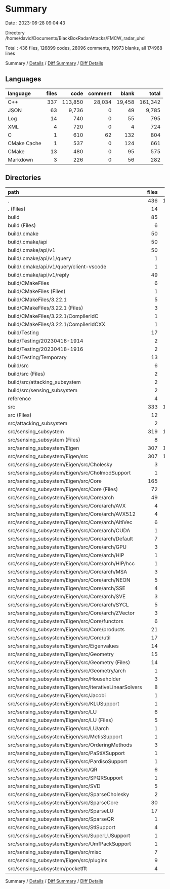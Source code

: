 # Summary

Date : 2023-06-28 09:04:43

Directory /home/david/Documents/BlackBoxRadarAttacks/FMCW_radar_uhd

Total : 436 files,  126899 codes, 28096 comments, 19973 blanks, all 174968 lines

Summary / [Details](details.md) / [Diff Summary](diff.md) / [Diff Details](diff-details.md)

## Languages
| language | files | code | comment | blank | total |
| :--- | ---: | ---: | ---: | ---: | ---: |
| C++ | 337 | 113,850 | 28,034 | 19,458 | 161,342 |
| JSON | 63 | 9,736 | 0 | 49 | 9,785 |
| Log | 14 | 740 | 0 | 55 | 795 |
| XML | 4 | 720 | 0 | 4 | 724 |
| C | 1 | 610 | 62 | 132 | 804 |
| CMake Cache | 1 | 537 | 0 | 124 | 661 |
| CMake | 13 | 480 | 0 | 95 | 575 |
| Markdown | 3 | 226 | 0 | 56 | 282 |

## Directories
| path | files | code | comment | blank | total |
| :--- | ---: | ---: | ---: | ---: | ---: |
| . | 436 | 126,899 | 28,096 | 19,973 | 174,968 |
| . (Files) | 14 | 819 | 44 | 27 | 890 |
| build | 85 | 12,672 | 126 | 589 | 13,387 |
| build (Files) | 6 | 814 | 0 | 146 | 960 |
| build/.cmake | 50 | 8,925 | 0 | 49 | 8,974 |
| build/.cmake/api | 50 | 8,925 | 0 | 49 | 8,974 |
| build/.cmake/api/v1 | 50 | 8,925 | 0 | 49 | 8,974 |
| build/.cmake/api/v1/query | 1 | 1 | 0 | 0 | 1 |
| build/.cmake/api/v1/query/client-vscode | 1 | 1 | 0 | 0 | 1 |
| build/.cmake/api/v1/reply | 49 | 8,924 | 0 | 49 | 8,973 |
| build/CMakeFiles | 6 | 1,761 | 126 | 348 | 2,235 |
| build/CMakeFiles (Files) | 1 | 424 | 0 | 42 | 466 |
| build/CMakeFiles/3.22.1 | 5 | 1,337 | 126 | 306 | 1,769 |
| build/CMakeFiles/3.22.1 (Files) | 3 | 129 | 0 | 44 | 173 |
| build/CMakeFiles/3.22.1/CompilerIdC | 1 | 610 | 62 | 132 | 804 |
| build/CMakeFiles/3.22.1/CompilerIdCXX | 1 | 598 | 64 | 130 | 792 |
| build/Testing | 17 | 1,036 | 0 | 17 | 1,053 |
| build/Testing/20230418-1914 | 2 | 451 | 0 | 2 | 453 |
| build/Testing/20230418-1916 | 2 | 269 | 0 | 2 | 271 |
| build/Testing/Temporary | 13 | 316 | 0 | 13 | 329 |
| build/src | 6 | 136 | 0 | 29 | 165 |
| build/src (Files) | 2 | 50 | 0 | 11 | 61 |
| build/src/attacking_subsystem | 2 | 43 | 0 | 9 | 52 |
| build/src/sensing_subsystem | 2 | 43 | 0 | 9 | 52 |
| reference | 4 | 1,016 | 151 | 144 | 1,311 |
| src | 333 | 112,392 | 27,775 | 19,213 | 159,380 |
| src (Files) | 12 | 2,360 | 1,149 | 545 | 4,054 |
| src/attacking_subsystem | 2 | 941 | 400 | 252 | 1,593 |
| src/sensing_subsystem | 319 | 109,091 | 26,226 | 18,416 | 153,733 |
| src/sensing_subsystem (Files) | 8 | 1,395 | 661 | 416 | 2,472 |
| src/sensing_subsystem/Eigen | 307 | 104,218 | 25,456 | 17,642 | 147,316 |
| src/sensing_subsystem/Eigen/src | 307 | 104,218 | 25,456 | 17,642 | 147,316 |
| src/sensing_subsystem/Eigen/src/Cholesky | 3 | 813 | 362 | 173 | 1,348 |
| src/sensing_subsystem/Eigen/src/CholmodSupport | 1 | 410 | 177 | 96 | 683 |
| src/sensing_subsystem/Eigen/src/Core | 165 | 57,596 | 12,146 | 10,546 | 80,288 |
| src/sensing_subsystem/Eigen/src/Core (Files) | 72 | 18,184 | 6,174 | 3,794 | 28,152 |
| src/sensing_subsystem/Eigen/src/Core/arch | 49 | 27,010 | 2,735 | 4,469 | 34,214 |
| src/sensing_subsystem/Eigen/src/Core/arch/AVX | 4 | 1,811 | 154 | 328 | 2,293 |
| src/sensing_subsystem/Eigen/src/Core/arch/AVX512 | 4 | 2,605 | 157 | 418 | 3,180 |
| src/sensing_subsystem/Eigen/src/Core/arch/AltiVec | 6 | 5,831 | 221 | 959 | 7,011 |
| src/sensing_subsystem/Eigen/src/Core/arch/CUDA | 1 | 202 | 33 | 24 | 259 |
| src/sensing_subsystem/Eigen/src/Core/arch/Default | 7 | 2,301 | 975 | 418 | 3,694 |
| src/sensing_subsystem/Eigen/src/Core/arch/GPU | 3 | 1,587 | 49 | 235 | 1,871 |
| src/sensing_subsystem/Eigen/src/Core/arch/HIP | 1 | 12 | 6 | 6 | 24 |
| src/sensing_subsystem/Eigen/src/Core/arch/HIP/hcc | 1 | 12 | 6 | 6 | 24 |
| src/sensing_subsystem/Eigen/src/Core/arch/MSA | 3 | 1,671 | 162 | 438 | 2,271 |
| src/sensing_subsystem/Eigen/src/Core/arch/NEON | 5 | 5,907 | 283 | 663 | 6,853 |
| src/sensing_subsystem/Eigen/src/Core/arch/SSE | 4 | 1,703 | 203 | 295 | 2,201 |
| src/sensing_subsystem/Eigen/src/Core/arch/SVE | 3 | 661 | 52 | 135 | 848 |
| src/sensing_subsystem/Eigen/src/Core/arch/SYCL | 5 | 1,373 | 338 | 276 | 1,987 |
| src/sensing_subsystem/Eigen/src/Core/arch/ZVector | 3 | 1,346 | 102 | 274 | 1,722 |
| src/sensing_subsystem/Eigen/src/Core/functors | 6 | 1,526 | 464 | 245 | 2,235 |
| src/sensing_subsystem/Eigen/src/Core/products | 21 | 6,021 | 1,063 | 1,011 | 8,095 |
| src/sensing_subsystem/Eigen/src/Core/util | 17 | 4,855 | 1,710 | 1,027 | 7,592 |
| src/sensing_subsystem/Eigen/src/Eigenvalues | 14 | 2,830 | 2,176 | 549 | 5,555 |
| src/sensing_subsystem/Eigen/src/Geometry | 15 | 3,244 | 1,687 | 743 | 5,674 |
| src/sensing_subsystem/Eigen/src/Geometry (Files) | 14 | 3,120 | 1,667 | 718 | 5,505 |
| src/sensing_subsystem/Eigen/src/Geometry/arch | 1 | 124 | 20 | 25 | 169 |
| src/sensing_subsystem/Eigen/src/Householder | 3 | 471 | 280 | 83 | 834 |
| src/sensing_subsystem/Eigen/src/IterativeLinearSolvers | 8 | 1,387 | 576 | 318 | 2,281 |
| src/sensing_subsystem/Eigen/src/Jacobi | 1 | 344 | 89 | 51 | 484 |
| src/sensing_subsystem/Eigen/src/KLUSupport | 1 | 237 | 60 | 62 | 359 |
| src/sensing_subsystem/Eigen/src/LU | 6 | 1,452 | 725 | 313 | 2,490 |
| src/sensing_subsystem/Eigen/src/LU (Files) | 5 | 1,221 | 660 | 257 | 2,138 |
| src/sensing_subsystem/Eigen/src/LU/arch | 1 | 231 | 65 | 56 | 352 |
| src/sensing_subsystem/Eigen/src/MetisSupport | 1 | 94 | 31 | 13 | 138 |
| src/sensing_subsystem/Eigen/src/OrderingMethods | 3 | 1,529 | 575 | 350 | 2,454 |
| src/sensing_subsystem/Eigen/src/PaStiXSupport | 1 | 440 | 151 | 88 | 679 |
| src/sensing_subsystem/Eigen/src/PardisoSupport | 1 | 354 | 121 | 71 | 546 |
| src/sensing_subsystem/Eigen/src/QR | 6 | 1,375 | 918 | 334 | 2,627 |
| src/sensing_subsystem/Eigen/src/SPQRSupport | 1 | 239 | 69 | 28 | 336 |
| src/sensing_subsystem/Eigen/src/SVD | 5 | 2,106 | 610 | 348 | 3,064 |
| src/sensing_subsystem/Eigen/src/SparseCholesky | 2 | 593 | 169 | 111 | 873 |
| src/sensing_subsystem/Eigen/src/SparseCore | 30 | 6,760 | 1,341 | 1,417 | 9,518 |
| src/sensing_subsystem/Eigen/src/SparseLU | 17 | 2,116 | 1,089 | 432 | 3,637 |
| src/sensing_subsystem/Eigen/src/SparseQR | 1 | 479 | 195 | 85 | 759 |
| src/sensing_subsystem/Eigen/src/StlSupport | 4 | 323 | 66 | 52 | 441 |
| src/sensing_subsystem/Eigen/src/SuperLUSupport | 1 | 750 | 117 | 159 | 1,026 |
| src/sensing_subsystem/Eigen/src/UmfPackSupport | 1 | 439 | 94 | 110 | 643 |
| src/sensing_subsystem/Eigen/src/misc | 7 | 16,224 | 103 | 797 | 17,124 |
| src/sensing_subsystem/Eigen/src/plugins | 9 | 1,613 | 1,529 | 313 | 3,455 |
| src/sensing_subsystem/pocketfft | 4 | 3,478 | 109 | 358 | 3,945 |

Summary / [Details](details.md) / [Diff Summary](diff.md) / [Diff Details](diff-details.md)